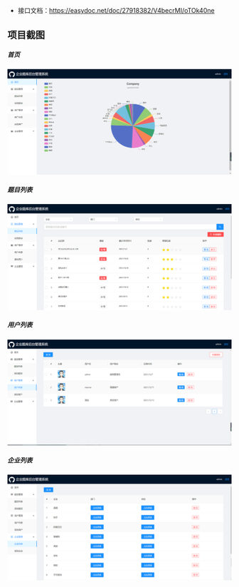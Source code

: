 
* 接口文档：https://easydoc.net/doc/27918382/V4becrMI/oTOk40ne


## 项目截图
##### 首页
<img src="./images/home.png">

##### 题目列表
<img src="./images/qlist.png">

##### 用户列表
<img src="./images/ulist.png">

##### 企业列表
<img src="./images/clist.png">
